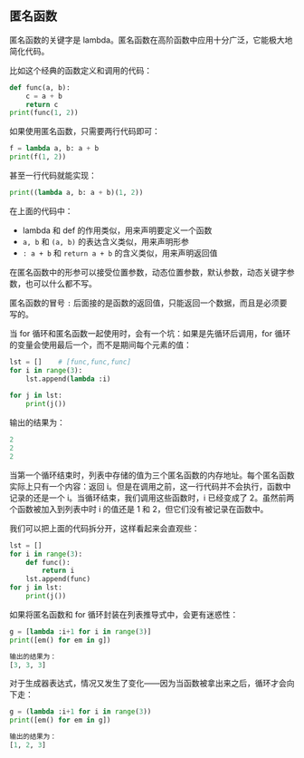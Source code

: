 ## 匿名函数

匿名函数的关键字是 lambda。匿名函数在高阶函数中应用十分广泛，它能极大地简化代码。

比如这个经典的函数定义和调用的代码：

```python
def func(a, b):
    c = a + b
    return c
print(func(1, 2))
```

如果使用匿名函数，只需要两行代码即可：

```python
f = lambda a, b: a + b
print(f(1, 2))
```

甚至一行代码就能实现：

```python
print((lambda a, b: a + b)(1, 2))
```

在上面的代码中：

- lambda 和 def 的作用类似，用来声明要定义一个函数
- `a, b` 和 `(a, b)` 的表达含义类似，用来声明形参
- `: a + b` 和 `return a + b` 的含义类似，用来声明返回值

在匿名函数中的形参可以接受位置参数，动态位置参数，默认参数，动态关键字参数，也可以什么都不写。

匿名函数的冒号 `:` 后面接的是函数的返回值，只能返回一个数据，而且是必须要写的。

当 for 循环和匿名函数一起使用时，会有一个坑：如果是先循环后调用，for 循环的变量会使用最后一个，而不是期间每个元素的值：

```python
lst = []    # [func,func,func]
for i in range(3):
    lst.append(lambda :i)
    
for j in lst:
    print(j())
```

输出的结果为：

```python
2
2
2
```

当第一个循环结束时，列表中存储的值为三个匿名函数的内存地址。每个匿名函数实际上只有一个内容：返回 i。但是在调用之前，这一行代码并不会执行，函数中记录的还是一个 i。当循环结束，我们调用这些函数时，i 已经变成了 2。虽然前两个函数被加入到列表中时 i 的值还是 1 和 2，但它们没有被记录在函数中。

我们可以把上面的代码拆分开，这样看起来会直观些：

```python
lst = []
for i in range(3):
    def func():
        return i
    lst.append(func)
for j in lst:
    print(j())
```

如果将匿名函数和 for 循环封装在列表推导式中，会更有迷惑性：

```python
g = [lambda :i+1 for i in range(3)]
print([em() for em in g])

输出的结果为：
[3, 3, 3]
```

对于生成器表达式，情况又发生了变化——因为当函数被拿出来之后，循环才会向下走：

```python
g = (lambda :i+1 for i in range(3))
print([em() for em in g])

输出的结果为：
[1, 2, 3]
```